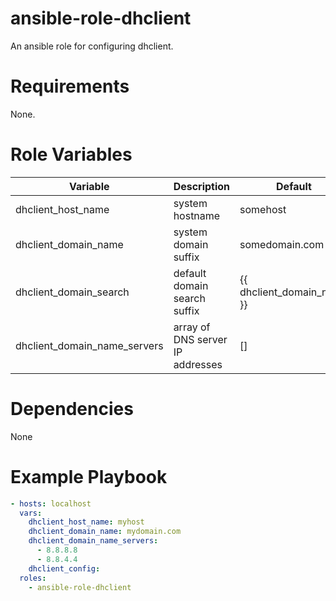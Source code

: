 # ansible-role-dhclient
An ansible role for configuring dhclient.
# Requirements
None.
# Role Variables
| Variable | Description | Default |
|----------|-------------|---------|
| dhclient\_host\_name | system hostname | somehost |
| dhclient\_domain\_name | system domain suffix | somedomain.com |
| dhclient\_domain\_search | default domain search suffix | {{ dhclient\_domain\_name }} |
| dhclient\_domain\_name\_servers | array of DNS server IP addresses | [] |
# Dependencies
None
# Example Playbook
```yaml 
- hosts: localhost
  vars:
    dhclient_host_name: myhost
    dhclient_domain_name: mydomain.com
    dhclient_domain_name_servers:
      - 8.8.8.8
      - 8.8.4.4
    dhclient_config:
  roles:
    - ansible-role-dhclient
```
